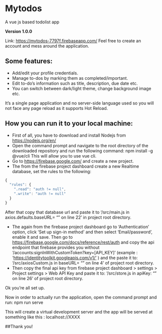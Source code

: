 # Mytodos
A vue js based todolist app

**Version 1.0.0**

Link: https://mytodos-7797f.firebaseapp.com/
Feel free to create an account and mess around the application.
## Some features: 
-	Add/edit your profile credentials.
-	Manage to-dos by marking them as completed/important.
-	Edit to-do’s information such as title, description, due date etc.
-	You can switch between dark/light theme, change background image etc.

It’s a single page application and no server-side language used so you will not face any page reload as it supports Hot Reload.

## How you can run it to your local machine:
-	First of all, you have to download and install Nodejs from https://nodejs.org/en/
-	Open the command prompt and navigate to the root directory of the downloaded repository and run the following command:
npm install -g @vue/cli
	This will allow you to use vue cli.
-	Go to https://firebase.google.com/ and create a new project.
-	The from the firebase project dashboard create a new Realtime database, set the rules to the following:
```javascript
{
  "rules": {
    ".read": "auth != null",
    ".write": "auth != null"
  }
}
```
After that copy that database url and paste it to ‘/src/main.js in axios.defaults.baseURL= “<your copied url>” on line 22’ in project root directory.
-	The again from the firebase project dashboard go to ‘Authentication’ option, click ‘Set up sign-in method’ and then select ‘Email/password’, enable it and save.
Then go to https://firebase.google.com/docs/reference/rest/auth and copy the api endpoint that firebase provides you without ‘/accounts:signInWithCustomToken?key=[API_KEY]’ (example : ‘https://identitytoolkit.googleapis.com/v1/’ ) and the paste it to:  ‘/src/axiosCustom.js in baseURL= “<your copied api endpoint>” on line 4’ of project root directory.
-	Then copy the final api key from firebase project dashboard > settings > Project settings > Web API Key and paste it to: ‘/src/store.js in apiKey: “<your copied api endpoint>” on line 26’ of project root directory.

Ok you’re all set up.

Now in order to actually run the application, open the command prompt and run:
	npm run serve

This will create a virtual development server and the app will be served at something like this : localhost://XXXX

##Thank you!







